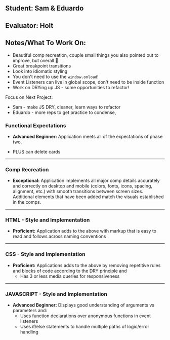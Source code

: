 ## Student: Sam & Eduardo
## Evaluator: Holt
## Notes/What To Work On:
- Beautiful comp recreation, couple small things you also pointed out to improve, but overall 💯
- Great breakpoint transitions
- Look into idiomatic styling
- You don't need to use the `window.onload`!
- Event Listeners can live in global scope, don't need to be inside function
- Work on DRYing up JS - some opportunities to refactor!

Focus on Next Project:
- Sam - make JS DRY, cleaner, learn ways to refactor
- Eduardo - more reps to get practice to condense, 

### Functional Expectations

* __Advanced Beginner:__ Application meets all of the expectations of phase two.
- PLUS can delete cards

------------------------------------------------------------------

### Comp Recreation

* __Exceptional:__ Application implements all major comp details accurately and correctly on desktop and mobile (colors, fonts, icons, spacing, alignment,  etc.) with smooth transitions between screen sizes. Additional elements that have been added match the visuals established in the comps.

------------------------------------------------------------------

### HTML - Style and Implementation

* __Proficient:__ Application adds to the above with markup that is easy to read and follows across naming conventions

------------------------------------------------------------------

### CSS - Style and Implementation

* __Proficient:__ Applications adds to the above by removing repetitive rules and blocks of code according to the DRY principle and
  * Has 3 or less media queries for responsiveness

------------------------------------------------------------------

### JAVASCRIPT - Style and Implementation

* __Advanced Beginner:__ Displays good understanding of arguments vs parameters and:
  * Uses function declarations over anonymous functions in event listeners
  * Uses if/else statements to handle multiple paths of logic/error handling
